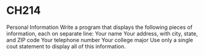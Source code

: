 # CH214
Personal Information
Write a program that displays the following pieces of information, each on  separate line:
Your name
Your address, with city, state, and ZIP code
Your telephone number
Your college major
Use only a single cout statement to display all of this information.
